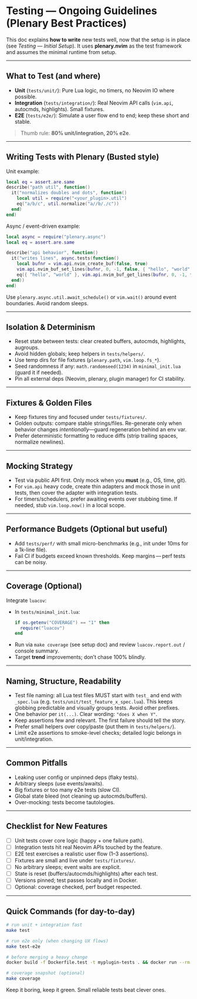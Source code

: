 # Testing — Ongoing Guidelines (Plenary Best Practices)

This doc explains **how to write** new tests well, now that the setup is in place (see *Testing — Initial Setup*). It uses **plenary.nvim** as the test framework and assumes the minimal runtime from setup.

---

## What to Test (and where)

- **Unit** (`tests/unit/`): Pure Lua logic, no timers, no Neovim IO where possible.
- **Integration** (`tests/integration/`): Real Neovim API calls (`vim.api`, autocmds, highlights). Small fixtures.
- **E2E** (`tests/e2e/`): Simulate a user flow end to end; keep these short and stable.

> Thumb rule: **80% unit/integration, 20% e2e**.

---

## Writing Tests with Plenary (Busted style)

Unit example:

```lua
local eq = assert.are.same
describe("path util", function()
  it("normalizes doubles and dots", function()
    local util = require("<your_plugin>.util")
    eq("a/b/c", util.normalize("a//b/./c"))
  end)
end)
```

Async / event-driven example:

```lua
local async = require("plenary.async")
local eq = assert.are.same

describe("api behavior", function()
  it("writes lines", async.tests(function()
    local bufnr = vim.api.nvim_create_buf(false, true)
    vim.api.nvim_buf_set_lines(bufnr, 0, -1, false, { "hello", "world" })
    eq({ "hello", "world" }, vim.api.nvim_buf_get_lines(bufnr, 0, -1, false))
  end))
end)
```

Use `plenary.async.util.await_schedule()` or `vim.wait()` around event boundaries. Avoid random sleeps.

---

## Isolation & Determinism

- Reset state between tests: clear created buffers, autocmds, highlights, augroups.
- Avoid hidden globals; keep helpers in `tests/helpers/`.
- Use temp dirs for file fixtures (`plenary.path`, `vim.loop.fs_*`).
- Seed randomness if any: `math.randomseed(1234)` in `minimal_init.lua` (guard it if needed).
- Pin all external deps (Neovim, plenary, plugin manager) for CI stability.

---

## Fixtures & Golden Files

- Keep fixtures tiny and focused under `tests/fixtures/`.
- Golden outputs: compare stable strings/files. Re-generate only when behavior changes *intentionally*—guard regeneration behind an env var.
- Prefer deterministic formatting to reduce diffs (strip trailing spaces, normalize newlines).

---

## Mocking Strategy

- Test via public API first. Only mock when you **must** (e.g., OS, time, git).
- For `vim.api` heavy code, create thin adapters and mock those in unit tests, then cover the adapter with integration tests.
- For timers/schedulers, prefer awaiting events over stubbing time. If needed, stub `vim.loop.now()` in a local scope.

---

## Performance Budgets (Optional but useful)

- Add `tests/perf/` with small micro-benchmarks (e.g., init under 10ms for a 1k-line file).
- Fail CI if budgets exceed known thresholds. Keep margins — perf tests can be noisy.

---

## Coverage (Optional)

Integrate `luacov`:

- In `tests/minimal_init.lua`:
  ```lua
  if os.getenv("COVERAGE") == "1" then
    require("luacov")
  end
  ```
- Run via `make coverage` (see setup doc) and review `luacov.report.out` / console summary.
- Target **trend** improvements; don’t chase 100% blindly.

---

## Naming, Structure, Readability

- Test file naming: all Lua test files MUST start with `test_` and end with `_spec.lua` (e.g. `tests/unit/test_feature_x_spec.lua`). This keeps globbing predictable and visually groups tests. Avoid other prefixes.
- One behavior per `it(...)`. Clear wording: `"does X when Y"`.
- Keep assertions few and relevant. The first failure should tell the story.
- Prefer small helpers over copy/paste (put them in `tests/helpers/`).
- Limit e2e assertions to smoke-level checks; detailed logic belongs in unit/integration.

---

## Common Pitfalls

- Leaking user config or unpinned deps (flaky tests).
- Arbitrary sleeps (use events/awaits).
- Big fixtures or too many e2e tests (slow CI).
- Global state bleed (not cleaning up autocmds/buffers).
- Over-mocking: tests become tautologies.

---

## Checklist for New Features

- [ ] Unit tests cover core logic (happy + one failure path).
- [ ] Integration tests hit real Neovim APIs touched by the feature.
- [ ] E2E test exercises a realistic user flow (1–3 assertions).
- [ ] Fixtures are small and live under `tests/fixtures/`.
- [ ] No arbitrary sleeps; event waits are explicit.
- [ ] State is reset (buffers/autocmds/highlights) after each test.
- [ ] Versions pinned; test passes locally and in Docker.
- [ ] Optional: coverage checked, perf budget respected.

---

## Quick Commands (for day-to-day)

```bash
# run unit + integration fast
make test

# run e2e only (when changing UX flows)
make test-e2e

# before merging a heavy change
docker build -f Dockerfile.test -t myplugin-tests . && docker run --rm myplugin-tests

# coverage snapshot (optional)
make coverage
```

Keep it boring, keep it green.  Small reliable tests beat clever ones.
